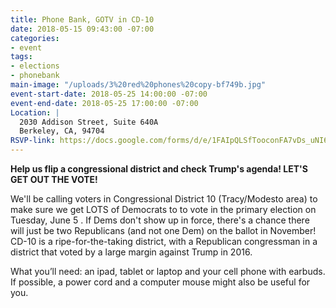 ```yaml
---
title: Phone Bank, GOTV in CD-10
date: 2018-05-15 09:43:00 -07:00
categories:
- event
tags:
- elections
- phonebank
main-image: "/uploads/3%20red%20phones%20copy-bf749b.jpg"
event-start-date: 2018-05-25 14:00:00 -07:00
event-end-date: 2018-05-25 17:00:00 -07:00
Location: |
  2030 Addison Street, Suite 640A
  Berkeley, CA, 94704
RSVP-link: https://docs.google.com/forms/d/e/1FAIpQLSfTooconFA7vDs_uNI6VgdebxEfh-Uob9EWVilp1vY53vkOBA/viewform
---
```


**Help us flip a congressional district and check Trump's agenda! LET'S GET OUT THE VOTE!**

We'll be calling voters in Congressional District 10 (Tracy/Modesto area) to make sure we get LOTS of Democrats to to vote in the primary election on Tuesday, June 5 .  If Dems don't show up in force,  there's a chance there will just be two Republicans (and not one Dem) on the ballot in November!  CD-10 is a ripe-for-the-taking district, with a Republican congressman in a district that voted by a large margin against Trump in 2016.

What you’ll need: an ipad, tablet or laptop and your cell phone with earbuds. If possible, a power cord and a computer mouse might also be useful for you.
